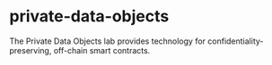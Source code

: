 # private-data-objects
The Private Data Objects lab provides technology for confidentiality-preserving, off-chain smart contracts.
